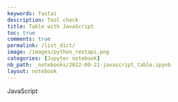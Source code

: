 ```yaml
---
keywords: fastai
description: Tool check
title: Table with JavaScript
toc: true
comments: true
permalink: /list_dict/
image: /images/python_restapi.png
categories: [Jupyter notebook]
nb_path: _notebooks/2022-09-21-javascript_table.ipynb
layout: notebook
---
```


<!--
#################################################
### THIS FILE WAS AUTOGENERATED! DO NOT EDIT! ###
#################################################
# file to edit: _notebooks/2022-09-21-javascript_table.ipynb
-->

<div class="container" id="notebook-container">
        
<div class="cell border-box-sizing text_cell rendered"><div class="inner_cell">
<div class="text_cell_render border-box-sizing rendered_html">
<p>JavaScript</p>

</div>
</div>
</div>
</div>
 

